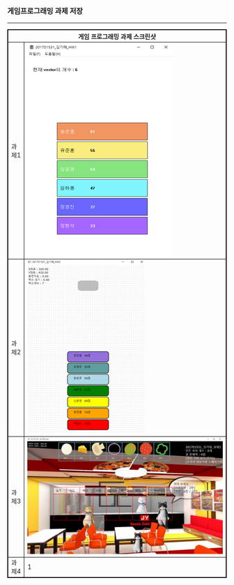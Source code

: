 <h3>게임프로그래밍 과제 저장</h3> <hr>

<style type='text/css'>
table {
    margin-left:auto; 
    margin-right:auto;
}

table, td, th {
    border-collapse : collapse;
    border : 1px solid black;
};
</style>

<table border="1">
  <th colspan="2"> 게임 프로그래밍 과제 스크린샷 </th>
  <tr>
    <td>과제1</td>
    <td><img src="HW1\hw1.png"></td>
  </tr>
  <tr>
    <td>과제2</td>
    <td><img src="HW2\hw2.png"></td>
  </tr>
  <tr>
    <td>과제3</td>
    <td><img src="HW3\hw3.png"></td>
  </tr>
  <tr>
    <td>과제4</td>
    <td>1</td>
  </tr>
</table>

